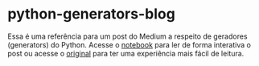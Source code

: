 # python-generators-blog
Essa é uma referência para um post do Medium a respeito de geradores (generators) do Python. Acesse o [notebook](https://github.com/pedrozan/python-generators-blog/blob/master/Generators.ipynb) para ler de forma interativa o post ou acesse o [original](https://medium.com/@pedrofullstack) para ter uma experiência mais fácil de leitura.
